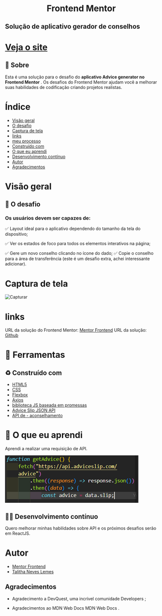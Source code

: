 <h1 align="center">Frontend Mentor </h1>
<h2>Solução de aplicativo gerador de conselhos</h2>

<h1><a href="https://talithaneves.github.io/GeradorConselhos/">Veja o site</a> </h1>

## 📕 Sobre

Esta é uma solução para o desafio do **aplicativo Advice generator no Frontend Mentor** . Os desafios do Frontend Mentor ajudam você a melhorar suas
habilidades de codificação criando projetos realistas.

<h1>Índice</h1>

- [Visão geral](#sobre)
- [O desafio](#O-desafio)
- [Captura de tela](#Capturada-tela)
- [links](#links)
- [meu processo](#Meu-processo)
- [Construído com](#Construído-com) 
- [O que eu aprendi](#O-que-eu-aprendi)
- [Desenvolvimento contínuo](#Desenvolvimento-contínuo)
- [Autor](#Autor)
- [Agradecimentos](#Agradecimentos)

<h1>Visão geral</h1>
<h2> 🎯 O desafio</h2>

<h3>Os usuários devem ser capazes de:</h3>

✅ Layout ideal para o aplicativo dependendo do tamanho da tela do dispositivo;

✅ Ver os estados de foco para todos os elementos interativos na página;

✅ Gere um novo conselho clicando no ícone do dado;
✅ Copie o conselho para a área de transferência (este é um desafio extra, achei interessante adicionar).

<h1>Captura de tela</h1>

 ![Capturar](https://github.com/TalithaNeves/GeradorConselhos/assets/64807282/e7674482-0c48-473a-8951-c4f59aadb6ac)


<h1>links</h1> 

URL da solução do Frontend Mentor: [Mentor Frontend](https://www.frontendmentor.io/solutions/advice-generator-app-using-html5-css3-js-flexbox-axios-SVdhLnAQxT)
URL da solução: [Github](https://github.com/TalithaNeves/GeradorConselhos)
<h1>🔨 Ferramentas</h1>
<h2> ♻ Construído com</h2>

- [HTML5](https://www.w3schools.com/tags/tag_doctype.asp)
- [CSS](https://developer.mozilla.org/pt-BR/docs/Web/CSS)
- [Flexbox](https://developer.mozilla.org/pt-BR/docs/Learn/CSS/CSS_layout/Flexbox)
- [Axios](https://axios-http.com/ptbr/docs/intro)
- [biblioteca JS baseada em promessas](https://axios-http.com/ptbr/)
- [Advice Slip JSON API](https://api.adviceslip.com/)
- [API de - aconselhamento](https://api.adviceslip.com/advice)



<h1> 🚀 O que eu aprendi</h1>
Aprendi a realizar uma requisição de API.

![API](api.PNG)

<h2> 👩‍💻 Desenvolvimento contínuo</h2>
Quero melhorar minhas habilidades sobre API e os próximos desafios serão em ReactJS.


<h1>Autor</h1>

- [Mentor Frontend](https://www.frontendmentor.io/solutions/advice-generator-app-using-html5-css3-js-flexbox-axios-SVdhLnAQxT)
- [Talitha Neves Lemes](https://www.linkedin.com/in/talitha-neves-lemes-025b66168/)

<h2>Agradecimentos</h2>

- Agradecimento a DevQuest, uma incrível comunidade Developers ;

- Agradecimentos ao MDN Web Docs MDN Web Docs .
